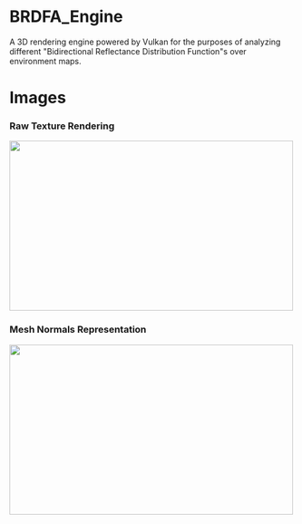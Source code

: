 # BRDFA_Engine
A 3D rendering engine powered by Vulkan for the purposes of analyzing different "Bidirectional Reflectance Distribution Function"s over environment maps. 

<h1>Images</h1>
<h3>Raw Texture Rendering</h3>
<img width=500 height=300 src="https://user-images.githubusercontent.com/48254077/150596842-5bc0e9b1-532a-492f-b2dc-d8ef7af485bd.png" />
<h3>Mesh Normals Representation</h3>
<img width=500 height=300 src="https://user-images.githubusercontent.com/48254077/150596882-71bdf4f4-3b90-4253-b24a-85b8e20194b2.png" />
